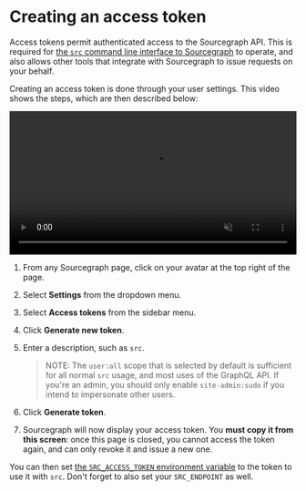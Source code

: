 # Creating an access token

Access tokens permit authenticated access to the Sourcegraph API. This is required for [the `src` command line interface to Sourcegraph](../index.md) to operate, and also allows other tools that integrate with Sourcegraph to issue requests on your behalf.

Creating an access token is done through your user settings. This video shows the steps, which are then described below:

<video width="1920" height="1080" autoplay controls loop muted playsinline style="width: 100%; height: auto; max-width: 50rem">
  <source src="https://sourcegraphstatic.com/docs/images/integration/cli/token.webm" type="video/webm">
  <source src="https://sourcegraphstatic.com/docs/images/integration/cli/token.mp4" type="video/mp4">
</video>

1. From any Sourcegraph page, click on your avatar at the top right of the page.
1. Select **Settings** from the dropdown menu.
1. Select **Access tokens** from the sidebar menu.
1. Click **Generate new token**.
1. Enter a description, such as `src`.

    > NOTE: The `user:all` scope that is selected by default is sufficient for all normal `src` usage, and most uses of the GraphQL API. If you're an admin, you should only enable `site-admin:sudo` if you intend to impersonate other users.
1. Click **Generate token**.
1. Sourcegraph will now display your access token. You **must copy it from this screen**: once this page is closed, you cannot access the token again, and can only revoke it and issue a new one.

You can then set [the `SRC_ACCESS_TOKEN` environment variable](../explanations/env.md) to the token to use it with `src`. Don't forget to also set your `SRC_ENDPOINT` as well.
